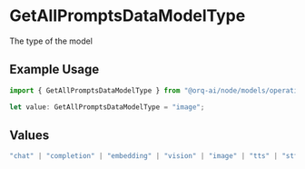 # GetAllPromptsDataModelType

The type of the model

## Example Usage

```typescript
import { GetAllPromptsDataModelType } from "@orq-ai/node/models/operations";

let value: GetAllPromptsDataModelType = "image";
```

## Values

```typescript
"chat" | "completion" | "embedding" | "vision" | "image" | "tts" | "stt" | "rerank" | "moderations"
```
